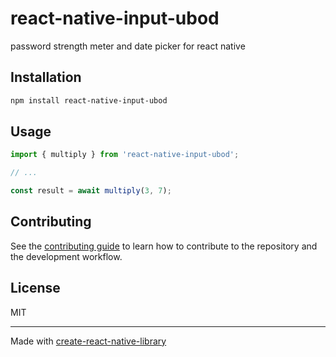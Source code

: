 # react-native-input-ubod

password strength meter and date picker for react native

## Installation

```sh
npm install react-native-input-ubod
```

## Usage

```js
import { multiply } from 'react-native-input-ubod';

// ...

const result = await multiply(3, 7);
```

## Contributing

See the [contributing guide](CONTRIBUTING.md) to learn how to contribute to the repository and the development workflow.

## License

MIT

---

Made with [create-react-native-library](https://github.com/callstack/react-native-builder-bob)
